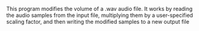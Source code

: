 This program modifies the volume of a .wav audio file. It works by reading the audio samples from the input file, multiplying them by a user-specified scaling factor, and then writing the modified samples to a new output file
